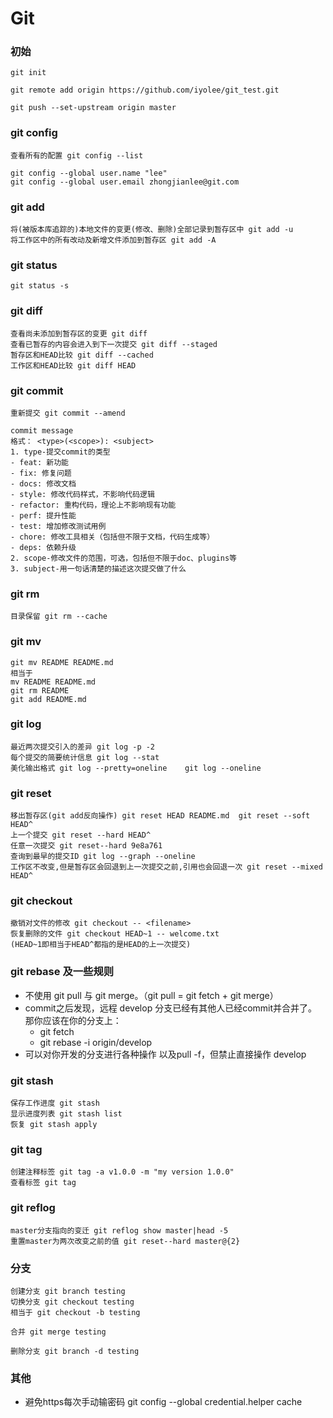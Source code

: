 # Git
### 初始
```
git init

git remote add origin https://github.com/iyolee/git_test.git

git push --set-upstream origin master
```
### git config
```
查看所有的配置 git config --list

git config --global user.name "lee"
git config --global user.email zhongjianlee@git.com
```
### git add 
```
将(被版本库追踪的)本地文件的变更(修改、删除)全部记录到暂存区中 git add -u
将工作区中的所有改动及新增文件添加到暂存区 git add -A
```

### git status
```
git status -s
```
### git diff
```
查看尚未添加到暂存区的变更 git diff
查看已暂存的内容会进入到下一次提交 git diff --staged
暂存区和HEAD比较 git diff --cached
工作区和HEAD比较 git diff HEAD
```

### git commit
```
重新提交 git commit --amend

commit message
格式： <type>(<scope>): <subject>
1. type-提交commit的类型
- feat: 新功能
- fix: 修复问题
- docs: 修改文档
- style: 修改代码样式，不影响代码逻辑
- refactor: 重构代码，理论上不影响现有功能
- perf: 提升性能
- test: 增加修改测试用例
- chore: 修改工具相关（包括但不限于文档，代码生成等）
- deps: 依赖升级
2. scope-修改文件的范围，可选，包括但不限于doc、plugins等
3. subject-用一句话清楚的描述这次提交做了什么
```

### git rm
```
目录保留 git rm --cache
```

### git mv
```
git mv README README.md
相当于
mv README README.md
git rm README
git add README.md
```

### git log
```
最近两次提交引入的差异 git log -p -2
每个提交的简要统计信息 git log --stat
美化输出格式 git log --pretty=oneline    git log --oneline
```

### git reset
```
移出暂存区(git add反向操作) git reset HEAD README.md  git reset --soft HEAD^
上一个提交 git reset --hard HEAD^
任意一次提交 git reset--hard 9e8a761
查询到最早的提交ID git log --graph --oneline
工作区不改变,但是暂存区会回退到上一次提交之前,引用也会回退一次 git reset --mixed HEAD^
```

### git checkout
```
撤销对文件的修改 git checkout -- <filename>
恢复删除的文件 git checkout HEAD~1 -- welcome.txt
(HEAD~1即相当于HEAD^都指的是HEAD的上一次提交)
```

### git rebase 及一些规则
- 不使用 git pull 与 git merge。（git pull = git fetch + git merge）
- commit之后发现，远程 develop 分支已经有其他人已经commit并合并了。 那你应该在你的分支上：
    - git fetch
    - git rebase -i origin/develop
- 可以对你开发的分支进行各种操作 以及pull -f，但禁止直接操作 develop

### git stash
```
保存工作进度 git stash
显示进度列表 git stash list
恢复 git stash apply
```

### git tag
```
创建注释标签 git tag -a v1.0.0 -m "my version 1.0.0"
查看标签 git tag
```

### git reflog
```
master分支指向的变迁 git reflog show master|head -5
重置master为两次改变之前的值 git reset--hard master@{2}
```

### 分支
```
创建分支 git branch testing
切换分支 git checkout testing
相当于 git checkout -b testing

合并 git merge testing

删除分支 git branch -d testing
```

### 其他
- 避免https每次手动输密码 git config --global credential.helper cache